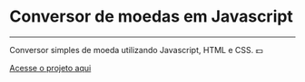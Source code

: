 # Conversor de moedas em Javascript
***
Conversor simples de moeda utilizando Javascript, HTML e CSS. :dollar:

[Acesse o projeto aqui](https://flavio-sipoli.github.io/conversorDeMoeda/)



